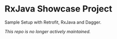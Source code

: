 RxJava Showcase Project
=============

Sample Setup with Retrofit, RxJava  and Dagger.

*This repo is no longer actively maintained.*
